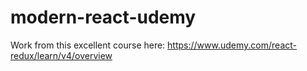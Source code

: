 # modern-react-udemy

Work from this excellent course here: https://www.udemy.com/react-redux/learn/v4/overview
